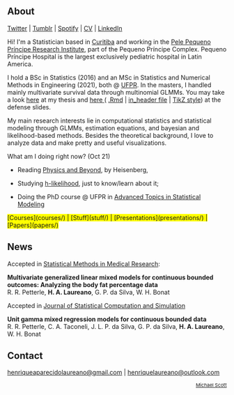 ## About

[Twitter](https://twitter.com/hap_laureano) |
[Tumblr](tumblr/) |
[Spotify](https://open.spotify.com/user/12147941733) |
[CV](vitae.pdf) |
[LinkedIn](https://www.linkedin.com/in/henrique-laureano-025328179/)

Hi! I'm a Statistician based in [Curitiba](https://goo.gl/K1Qcdv) and
working in the [Pele Pequeno Príncipe Research
Institute](http://www.pelepequenoprincipe.org.br/), part of the Pequeno
Príncipe Complex. Pequeno Príncipe Hospital is the largest exclusively
pediatric hospital in Latin America.

I hold a BSc in Statistics (2016) and an MSc in Statistics and Numerical
Methods in Engineering (2021), both @ [UFPR](https://goo.gl/DtVAbi). In
the masters, I handled mainly multivariate survival data through
multinomial GLMMs. You may take a look [here](THESIS/thesis/thesis.pdf)
at my thesis and [here ](THESIS/aqua/slides.pdf)(
[.Rmd](THESIS/aqua/slides.Rmd) | [in_header
file](THESIS/aqua/beamerheader.txt) | [TikZ
style](THESIS/aqua/tikzit.sty)) at the defense slides.

My main research interests lie in computational statistics and
statistical modeling through GLMMs, estimation equations, and bayesian
and likelihood-based methods. Besides the theoretical background, I love
to analyze data and make pretty and useful visualizations.

What am I doing right now? (Oct 21)

+ Reading
  [Physics and Beyond](https://en.wikipedia.org/wiki/Physics_and_Beyond),
  by Heisenberg,

+ Studying
  [h-likelihood](https://www.amazon.com/Generalized-Linear-Models-Random-Effects/dp/1498720617/ref=sr_1_1?crid=3GYWLSOWV3JVP&dchild=1&keywords=Generalized+Linear+Models+with+Random+Effects%3A+Unified+Analysis+via+H-likelihood%2C+Second+Edition&qid=1620398604&sprefix=physics+and+beyond+%2Caps%2C274&sr=8-1),
  just to know/learn about it;

+ Doing the PhD course @ UFPR in
  [Advanced Topics in Statistical Modeling](courses/quasilkl/slides.pdf)

<span style="background-color: #FFFF00">
      [Courses](courses/) |
      [Stuff](stuff/) |
      [Presentations](presentations/) |
      [Papers](papers/)</span>

## News

Accepted in
[Statistical Methods in Medical Research](https://journals.sagepub.com/home/smm):

**Multivariate generalized linear mixed models for continuous bounded
  outcomes: Analyzing the body fat percentage data**\
R. R. Petterle, **H. A. Laureano**, G. P. da Silva, W. H. Bonat

Accepted in
[Journal of Statistical Computation and Simulation](https://www.google.com/search?q=journal+of+statistical+computation+and+simulation)

**Unit gamma mixed regression models for continuous bounded data**\
R. R. Petterle, C. A. Taconeli, J. L. P. da Silva, G. P. da Silva,
**H. A. Laureano**, W. H. Bonat

## Contact

henriqueaparecidolaureano@gmail.com |
henriquelaureano@outlook.com

<!-- font-size default: 14px -->
<p><a href="mike.html" style="float: right; font-size: 11px">
    Michael Scott</a></p>
